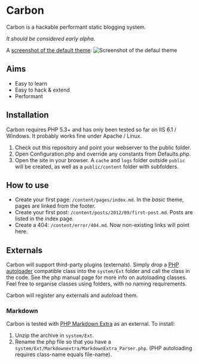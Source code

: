 # Carbon
Carbon is a hackable performant static blogging system. 

_It should be considered early alpha._

A [screenshot of the default theme](http://i.imm.io/FV6p.png):
![Screenshot of the defaul theme](http://i.imm.io/FV6p.png)


## Aims

* Easy to learn
* Easy to hack & extend
* Performant


## Installation

Carbon requires PHP 5.3+ and has only been tested so far on IIS 6.1 / Windows. It probably works fine under Apache / Linux.

1. Check out this repository and point your webserver to the public folder.
2. Open Configuration.php and override any constants from Defaults.php.
3. Open the site in your browser. A `cache` and `logs` folder outside `public` will be created, as well as a `public/content` folder with subfolders.


## How to use

* Create your first page: `/content/pages/index.md`. In the _basic_ theme, pages are linked from the footer.
* Create your first post: `/content/posts/2012/09/first-post.md`. Posts are listed in the index page.
* Create a 404: `/content/error/404.md`. Now non-existing links will point here.

## Externals

Carbon will support third-party plugins (externals). Simply drop a [PHP autoloader](http://php.net/manual/en/language.oop5.autoload.php) compatible class into the `system/Ext` folder and call the class in the code. See the php manual page for more info on autoloading classes. Feel free to organise classes using folders, with no naming requirements.

Carbon will register any externals and autoload them.


### Markdown

Carbon is tested with [PHP Markdown Extra](http://michelf.ca/projects/php-markdown/) as an external. To install:

1. Unzip the archive in `system/Ext`.
2. Rename the php file so that you have a `system/Ext/Markdownextra/MarkdownExtra_Parser.php`. (PHP autoloading requires class-name equals file-name). 
